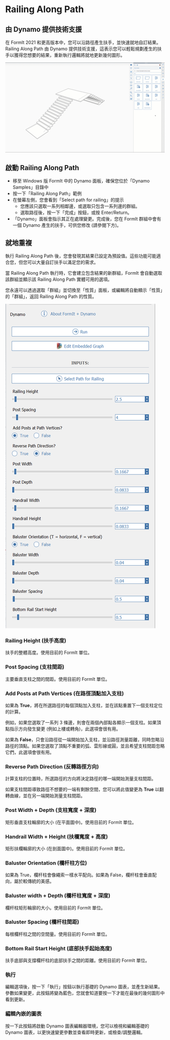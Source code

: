 # Railing Along Path

## 由 Dynamo 提供技術支援

在 FormIt 2021 和更高版本中，您可以沿路徑產生扶手，並快速就地自訂結果。Railing Along Path 由 Dynamo 提供技術支援，這表示您可以輕鬆規劃產生的扶手以獲得您想要的結果，重新執行邏輯將就地更新幾何圖形。

![](<../.gitbook/assets/railing-along-path (1).gif>)

## 啟動 Railing Along Path

* 移至 Windows 版 FormIt 中的 Dynamo 面板，確保您位於「Dynamo Samples」目錄中
* 按一下「Railing Along Path」範例
* 在螢幕左側，您會看到「Select path for railing」的提示
   * 您應該只選取一系列相鄰邊，或選取只包含一系列邊的群組。
   * 選取路徑後，按一下「完成」按鈕，或按 Enter/Return。
* 「Dynamo」面板會指示其正在處理變更。完成後，您在 FormIt 群組中會有一個 Dynamo 產生的扶手，可供您修改 (請參閱下方)。

## 就地重複

執行 Railing Along Path 後，您會發現其結果已設定為預設值。這些功能可能適合您，但您可以大量自訂扶手以滿足您的需求。

當 Railing Along Path 執行時，它會建立包含結果的新群組，FormIt 會自動選取該群組並顯示該 Railing Along Path 實體可用的選項。

您永遠可以透過選取「群組」並切換至「性質」面板，或編輯將自動顯示「性質」的「群組」，返回 Railing Along Path 的性質。

![](<../.gitbook/assets/railing-along-path-options (1).png>)

### Railing Height (扶手高度)

扶手的整體高度。使用目前的 FormIt 單位。

### Post Spacing (支柱間距)

主要垂直支柱之間的間距。使用目前的 FormIt 單位。

### Add Posts at Path Vertices (在路徑頂點加入支柱)

如果為 **True**，將在所選路徑的每個頂點加入支柱，並在該點重置下一個支柱定位的計算。

例如，如果您選取了一系列 3 條邊，則會在兩個內部點各顯示一個支柱。如果頂點指示方向發生變更 (例如上樓或轉角)，此選項會很有用。

如果為 **False**，只會沿路徑從一端開始加入支柱，並沿路徑測量距離，同時忽略沿路徑的頂點。如果您選取了頂點不重要的弧、雲形線或圓，並且希望支柱間距忽略它們，此選項會很有用。

### Reverse Path Direction (反轉路徑方向)

計算支柱的位置時，所選路徑的方向將決定路徑的哪一端開始測量支柱間距。

如果支柱間距導致路徑不想要的一端有剩餘空間，您可以將此值變更為 **True** 以翻轉曲線，並在另一端開始測量支柱間距。

### Post Width + Depth (支柱寬度 + 深度)

矩形垂直支柱輪廓的大小 (在平面圖中)。使用目前的 FormIt 單位。

### Handrail Width + Height (扶欄寬度 + 高度)

矩形扶欄輪廓的大小 (在剖面圖中)。使用目前的 FormIt 單位。

### Baluster Orientation (欄杆柱方位)

如果為 True，欄杆柱會像繩索一樣水平配向。如果為 False，欄杆柱會垂直配向，屬於較傳統的美感。

### Baluster width + Depth (欄杆柱寬度 + 深度)

欄杆柱矩形輪廓的大小。使用目前的 FormIt 單位。

### Baluster Spacing (欄杆柱間距)

每根欄杆柱之間的空間量。使用目前的 FormIt 單位。

### Bottom Rail Start Height (底部扶手起始高度)

扶手底部與支撐欄杆柱的底部扶手之間的距離。使用目前的 FormIt 單位。

### 執行

編輯選項後，按一下「執行」按鈕以執行基礎的 Dynamo 圖表，並產生新結果。參數如果變更，此按鈕將變為藍色，您就會知道要按一下才能在最後的幾何圖形中看到更新。‌

### 編輯內嵌的圖表

按一下此按鈕將啟動 Dynamo 圖表編輯器環境，您可以檢視和編輯基礎的 Dynamo 圖表，以更快速變更參數並查看即時更新，或檢查/調整邏輯。

